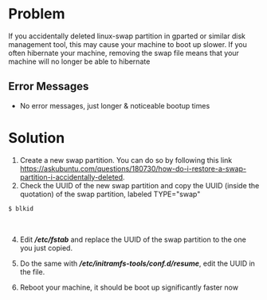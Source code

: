 # Problem
If you accidentally deleted linux-swap partition in gparted or similar disk management tool, this may cause your machine to boot up slower. If you often hibernate your machine, removing the swap file means that your machine will no longer be able to hibernate

## Error Messages
- No error messages, just longer & noticeable bootup times

# Solution
1) Create a new swap partition. You can do so by following this link https://askubuntu.com/questions/180730/how-do-i-restore-a-swap-partition-i-accidentally-deleted. 
2) Check the UUID of the new swap partition and copy the UUID (inside the quotation) of the swap partition, labeled TYPE="swap"
```zsh
$ blkid
```
<br>

4) Edit ***/etc/fstab*** and replace the UUID of the swap partition to the one you just copied.

5) Do the same with ***/etc/initramfs-tools/conf.d/resume***, edit the UUID in the file.

6) Reboot your machine, it should be boot up significantly faster now
